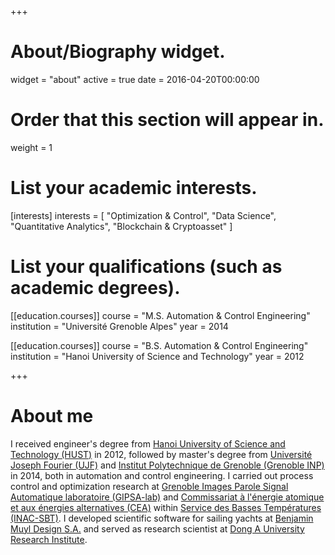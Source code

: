 +++
# About/Biography widget.
widget = "about"
active = true
date = 2016-04-20T00:00:00

# Order that this section will appear in.
weight = 1

# List your academic interests.
[interests]
  interests = [
    "Optimization & Control",
    "Data Science",
    "Quantitative Analytics",
    "Blockchain & Cryptoasset"
  ]

# List your qualifications (such as academic degrees).
[[education.courses]]
  course = "M.S. Automation & Control Engineering"
  institution = "Université Grenoble Alpes"
  year = 2014

[[education.courses]]
  course = "B.S. Automation & Control Engineering"
  institution = "Hanoi University of Science and Technology"
  year = 2012
 
+++

# About me

I received engineer's degree from [Hanoi University of Science and Technology (HUST)](https://en.hust.edu.vn/) in 2012, followed by master's degree from [Université Joseph Fourier (UJF)](https://www.univ-grenoble-alpes.fr/) and [Institut Polytechnique de Grenoble (Grenoble INP)](http://www.grenoble-inp.fr/) in 2014, both in automation and control engineering. I carried out process control and optimization research at [Grenoble Images Parole Signal Automatique laboratoire (GIPSA-lab)](http://www.gipsa-lab.fr/) and [Commissariat à l'énergie atomique et aux énergies alternatives (CEA)](http://www.cea.fr/) within [Service des Basses Températures (INAC-SBT)](http://inac.cea.fr/sbt/). I developed scientific software for sailing yachts at [Benjamin Muyl Design S.A.](https://www.bmuyl.com/) and served as research scientist at [Dong A University Research Institute](http://donga.edu.vn/).
